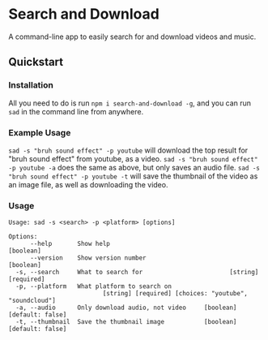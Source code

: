 # Search and Download

A command-line app to easily search for and download videos and music.

## Quickstart

### Installation

All you need to do is run `npm i search-and-download -g`, and you can run `sad` in the command line from anywhere.

### Example Usage

`sad -s "bruh sound effect" -p youtube` will download the top result for "bruh sound effect" from youtube, as a video.
`sad -s "bruh sound effect" -p youtube -a` does the same as above, but only saves an audio file.
`sad -s "bruh sound effect" -p youtube -t` will save the thumbnail of the video as an image file, as well as downloading the video.

### Usage

```
Usage: sad -s <search> -p <platform> [options]

Options:
      --help       Show help                                           [boolean]
      --version    Show version number                                 [boolean]
  -s, --search     What to search for                        [string] [required]
  -p, --platform   What platform to search on
                          [string] [required] [choices: "youtube", "soundcloud"]
  -a, --audio      Only download audio, not video     [boolean] [default: false]
  -t, --thumbnail  Save the thumbnail image           [boolean] [default: false]
```
